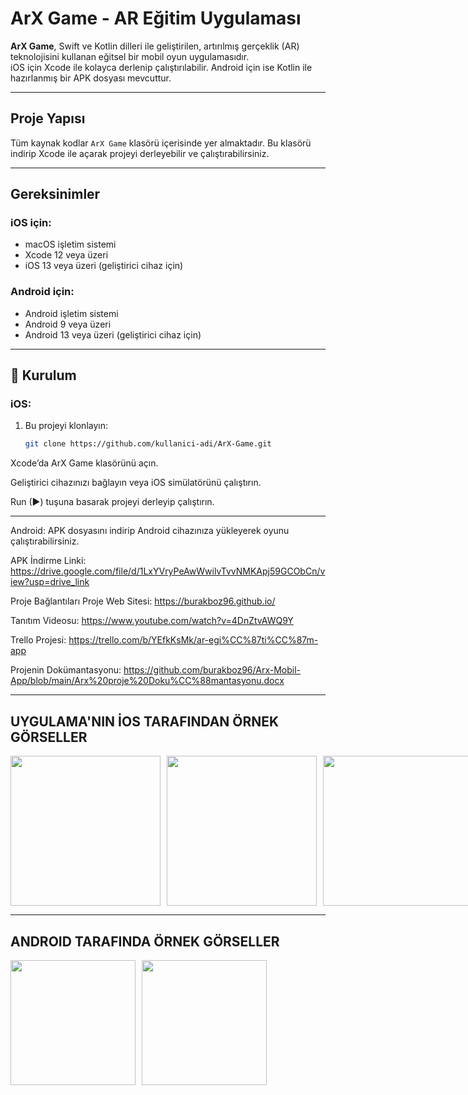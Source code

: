 # ArX Game - AR Eğitim Uygulaması

**ArX Game**, Swift ve Kotlin dilleri ile geliştirilen, artırılmış gerçeklik (AR) teknolojisini kullanan eğitsel bir mobil oyun uygulamasıdır.  
iOS için Xcode ile kolayca derlenip çalıştırılabilir. Android için ise Kotlin ile hazırlanmış bir APK dosyası mevcuttur.

---

##  Proje Yapısı

Tüm kaynak kodlar `ArX Game` klasörü içerisinde yer almaktadır. Bu klasörü indirip Xcode ile açarak projeyi derleyebilir ve çalıştırabilirsiniz.

---

##  Gereksinimler

### iOS için:
- macOS işletim sistemi
- Xcode 12 veya üzeri
- iOS 13 veya üzeri (geliştirici cihaz için)

### Android için:
- Android işletim sistemi
- Android 9 veya üzeri
- Android 13 veya üzeri (geliştirici cihaz için)

---

## 🔧 Kurulum

### iOS:
1. Bu projeyi klonlayın:
   ```bash
   git clone https://github.com/kullanici-adi/ArX-Game.git
Xcode’da ArX Game klasörünü açın.

Geliştirici cihazınızı bağlayın veya iOS simülatörünü çalıştırın.

Run (▶) tuşuna basarak projeyi derleyip çalıştırın.

---

Android:
APK dosyasını indirip Android cihazınıza yükleyerek oyunu çalıştırabilirsiniz.

APK İndirme Linki: https://drive.google.com/file/d/1LxYVryPeAwWwilvTvvNMKApj59GCObCn/view?usp=drive_link

 Proje Bağlantıları
 Proje Web Sitesi: https://burakboz96.github.io/

 Tanıtım Videosu: https://www.youtube.com/watch?v=4DnZtvAWQ9Y

 Trello Projesi: https://trello.com/b/YEfkKsMk/ar-egi%CC%87ti%CC%87m-app
 
 Projenin Dokümantasyonu: https://github.com/burakboz96/Arx-Mobil-App/blob/main/Arx%20proje%20Doku%CC%88mantasyonu.docx


---
<!-- iOS Görselleri Yan Yana ve Küçük -->
<h2> UYGULAMA'NIN İOS TARAFINDAN ÖRNEK GÖRSELLER</h2>

<div style="display: flex; gap: 10px; flex-wrap: nowrap;">
  <img src="https://github.com/user-attachments/assets/24ded06f-e115-4b98-aa57-4d3202e6c6b1" width="240"/>
  <img src="https://github.com/user-attachments/assets/09fa1a26-6560-4e11-88fc-65ede3a4b662" width="240"/>
  <img src="https://github.com/user-attachments/assets/65b5fabe-d46c-43fc-aef2-09e1eee705ca" width="240"/>
  <img src="https://github.com/user-attachments/assets/77353806-4282-4312-a3cc-b9bd3d56af65" width="240"/>
</div>

---

<!-- Android Görselleri Yan Yana ve Küçük -->
<h2> ANDROID TARAFINDA ÖRNEK GÖRSELLER</h2>
<div style="display: flex; gap: 10px;">
  <img src="https://github.com/user-attachments/assets/2b7b85a9-c823-4430-a074-19063dfb78cf" width="200"/>
  <img src="https://github.com/user-attachments/assets/dc96494e-2ba9-431c-9f5a-50f1184d64f1" width="200"/>
</div>


